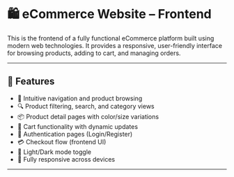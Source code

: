 # 🛍️ eCommerce Website – Frontend

This is the frontend of a fully functional eCommerce platform built using modern web technologies. It provides a responsive, user-friendly interface for browsing products, adding to cart, and managing orders.

---

## 🎯 Features

- 🧭 Intuitive navigation and product browsing
- 🔍 Product filtering, search, and category views
- 📦 Product detail pages with color/size variations
- 🛒 Cart functionality with dynamic updates
- 🔐 Authentication pages (Login/Register)
- 💳 Checkout flow (frontend UI)
- 🌙 Light/Dark mode toggle
- 📱 Fully responsive across devices

---

